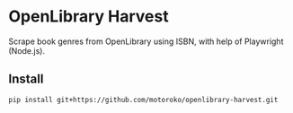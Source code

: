 # OpenLibrary Harvest

Scrape book genres from OpenLibrary using ISBN, with help of Playwright (Node.js).

## Install

```bash
pip install git+https://github.com/motoroko/openlibrary-harvest.git
